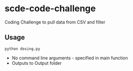 # scde-code-challenge
 Coding Challenge to pull data from CSV and filter

## Usage
	python dosing.py
- No command line arguments - specified in main function
- Outputs to Output folder